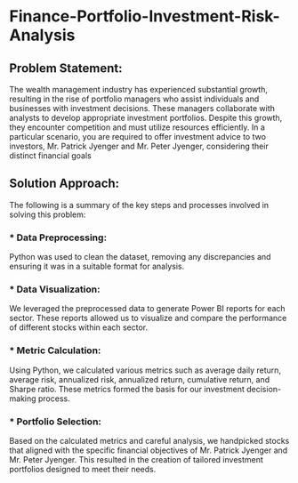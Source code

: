# Finance-Portfolio-Investment-Risk-Analysis

## Problem Statement:

The wealth management industry has experienced substantial growth, resulting in the rise of portfolio managers who assist individuals and businesses with investment decisions. These managers collaborate with analysts to develop appropriate investment portfolios. Despite this growth, they encounter competition and must utilize resources efficiently. In a particular scenario, you are required to offer investment advice to two investors, Mr. Patrick Jyenger and Mr. Peter Jyenger, considering their distinct financial goals

## Solution Approach: 

The following is a summary of the key steps and processes involved in solving this problem:

### * Data Preprocessing:
Python was used to clean the dataset, removing any discrepancies and ensuring it was in a suitable format for analysis.

### * Data Visualization:
We leveraged the preprocessed data to generate Power BI reports for each sector. These reports allowed us to visualize and compare the performance of different stocks within each sector.

### * Metric Calculation:
Using Python, we calculated various metrics such as average daily return, average risk, annualized risk, annualized return, cumulative return, and Sharpe ratio. These metrics formed the basis for our investment decision-making process.

### * Portfolio Selection:
Based on the calculated metrics and careful analysis, we handpicked stocks that aligned with the specific financial objectives of Mr. Patrick Jyenger and Mr. Peter Jyenger. This resulted in the creation of tailored investment portfolios designed to meet their needs.

